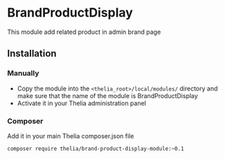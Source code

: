# BrandProductDisplay

This module add related product in admin brand page

## Installation

### Manually

* Copy the module into the ```<thelia_root>/local/modules/``` directory and make sure that the name of the module is BrandProductDisplay
* Activate it in your Thelia administration panel

### Composer

Add it in your main Thelia composer.json file

```
composer require thelia/brand-product-display-module:~0.1
```

